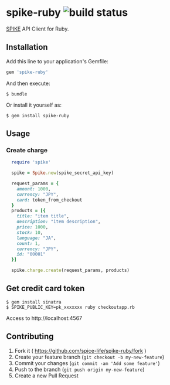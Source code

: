 # spike-ruby ![build status](https://circleci.com/gh/matsubo/spike-ruby.png?style=shield&circle-token=7f07d86695915d7a1d34ca37491c3825b5eea2c4)

[SPIKE](https://spike.cc/) API Client for Ruby.


## Installation

Add this line to your application's Gemfile:

```ruby
gem 'spike-ruby'
```

And then execute:

    $ bundle

Or install it yourself as:

    $ gem install spike-ruby

## Usage

### Create charge

```ruby
  require 'spike'

  spike = Spike.new(spike_secret_api_key)

  request_params = {
    amount: 1000,
    currency: "JPY",
    card: token_from_checkout
  }
  products = [{
    title: "item title",
    description: "item description",
    price: 1000,
    stock: 10,
    language: "JA",
    count: 1,
    currency: "JPY",
    id: "00001"
  }]

  spike.charge.create(request_params, products)
```

## Get credit card token

```shell
$ gem install sinatra
$ SPIKE_PUBLIC_KEY=pk_xxxxxxx ruby checkoutapp.rb
```

Access to http://localhost:4567

## Contributing

1. Fork it ( https://github.com/spice-life/spike-ruby/fork )
2. Create your feature branch (`git checkout -b my-new-feature`)
3. Commit your changes (`git commit -am 'Add some feature'`)
4. Push to the branch (`git push origin my-new-feature`)
5. Create a new Pull Request
